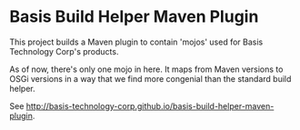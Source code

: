 # Basis Build Helper Maven Plugin #

This project builds a Maven plugin to contain 'mojos' used for Basis Technology Corp's products. 

As of now, there's only one mojo in here. It maps from Maven versions to OSGi versions 
in a way that we find more congenial than the standard build helper.

See http://basis-technology-corp.github.io/basis-build-helper-maven-plugin.
